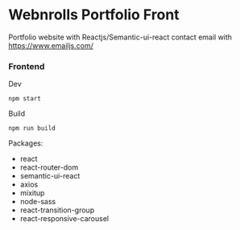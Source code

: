 # Webnrolls Portfolio Front

Portfolio website with Reactjs/Semantic-ui-react
contact email with https://www.emailjs.com/

### Frontend

Dev
```
npm start
```

Build
```
npm run build
```

Packages:
* react
* react-router-dom
* semantic-ui-react
* axios
* mixitup
* node-sass
* react-transition-group
* react-responsive-carousel